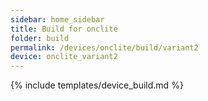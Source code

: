 ```yaml
---
sidebar: home_sidebar
title: Build for onclite
folder: build
permalink: /devices/onclite/build/variant2
device: onclite_variant2
---
```

{% include templates/device_build.md %}
